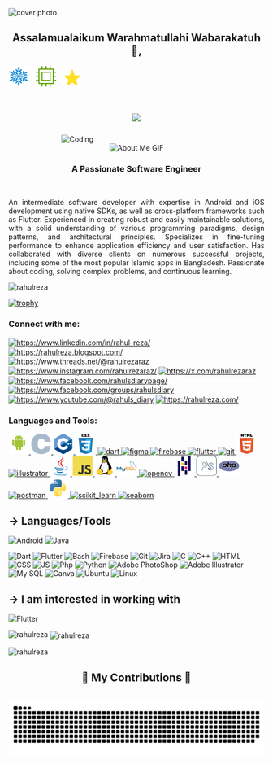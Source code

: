 <!-- ### Hi there 👋, I am Md. Rahul Reza.
#### Flutter App Developer
![Flutter App Developer](https://www.facebook.com/photo.php?fbid=3122435071390388&set=pb.100008717775945.-2207520000.&type=3)

I made this project just for fun, it allows you to create nice and simple GitHub Readme files that you can copy/paste and use in your profile.

Skills: 🎯 C/C++ 🎯 Java/ Javascript/ Java Swing 🎯 HTML/CSS/PHP/MySql 🎯 Flutter/Dart 🎯 Android App Development



[<img src='https://cdn.jsdelivr.net/npm/simple-icons@3.0.1/icons/github.svg' alt='github' height='40'>](https://github.com/https://github.com/Rahulreza)  [<img src='https://cdn.jsdelivr.net/npm/simple-icons@3.0.1/icons/linkedin.svg' alt='linkedin' height='40'>](https://www.linkedin.com/in/https://www.linkedin.com/in/rahul-reza//)   -->

<!--
<img align="top" alt="Coding"  src="https://scontent.fspd3-1.fna.fbcdn.net/v/t39.30808-6/337868943_765108145231828_1230565396232606782_n.png?stp=dst-jpg&_nc_cat=110&ccb=1-7&_nc_sid=19026a&_nc_eui2=AeEgwePimgEr96hbrTJVS6ahHLblyzOix3ActuXLM6LHcLMWXaEAg-K0PF2MY0hwM5pmqmJVn5HbbH6tZV0AaAls&_nc_ohc=BdTwFZiEy-UAX9dlW14&_nc_ht=scontent.fspd3-1.fna&oh=00_AfCk7GohWiRsIVNOxUppkMk_PfBODww6Z0Hj6ZVcWQChhw&oe=646236E0"> -->
![cover photo](https://github.com/Rahulreza/Rahulreza/assets/48874418/bb192198-d66d-4e0e-b502-869a081f38bc)
<h2 align="center">Assalamualaikum Warahmatullahi Wabarakatuh 👋, </h2>

<a href='https://archiveprogram.github.com/'><img src='https://raw.githubusercontent.com/acervenky/animated-github-badges/master/assets/acbadge.gif' width='40' height='40'></a> <a href='https://docs.github.com/en/developers'><img src='https://raw.githubusercontent.com/acervenky/animated-github-badges/master/assets/devbadge.gif' width='40' height='40'></a> <a href='https://stars.github.com/'><img src='https://raw.githubusercontent.com/acervenky/animated-github-badges/master/assets/starbadge.gif' width='35' height='35'></a> 

<h1 align="center">
    <img src="https://readme-typing-svg.herokuapp.com/?font=Righteous&size=35&center=true&vCenter=true&width=500&height=70&duration=4000&lines=Hi+There!+👋;+I'm+Md.+Rahul+Reza!;" />
</h1>
<img align="right" alt="Coding" width="400" src="https://cybetiq.com/wp-content/themes/CybetiqTheme/img/Mobile-Application.gif">
<div align="center">
<img src="https://github.com/7oSkaaa/7oSkaaa/blob/main/Images/about_me.gif?raw=true" alt="About Me GIF" width="180px">
</div>
<h3 align="center">A Passionate Software Engineer</h3>

<br/>
<!--
<h1 align="center">Hi 👋, I'm Md. Rahul Reza</h1>
<h3 align="center">A passionate Flutter App Developer</h3>-->
<p align = "justify"> An intermediate software developer with expertise in Android and iOS development using native SDKs, as well as cross-platform frameworks such as Flutter. Experienced in creating robust and easily maintainable solutions, with a solid understanding of various programming paradigms, design patterns, and architectural principles. Specializes in fine-tuning performance to enhance application efficiency and user satisfaction. Has collaborated with diverse clients on numerous successful projects, including some of the most popular Islamic apps in Bangladesh. Passionate about coding, solving complex problems, and continuous learning.</p>

<p align="left"> <img src="https://komarev.com/ghpvc/?username=rahulreza&label=Profile%20views&color=0e75b6&style=flat" alt="rahulreza" /> </p>

[![trophy](https://github-profile-trophy.vercel.app/?username=rahulreza&theme=onedark)](https://github.com/ryo-ma/github-profile-trophy)

<h3 align="left">Connect with me:</h3>
<p align="left">
<a href="https://linkedin.com/in/rahul-reza/" target="blank"><img align="center" src="https://raw.githubusercontent.com/rahuldkjain/github-profile-readme-generator/master/src/images/icons/Social/linked-in-alt.svg" alt="https://www.linkedin.com/in/rahul-reza/" height="30" width="40" /></a>
<a href="https://rahulreza.blogspot.com/" target="blank"><img align="center" src="https://github.com/user-attachments/assets/c55d70be-a685-4775-92a4-1da3395af9f7" alt="https://rahulreza.blogspot.com/" height="30" width="40" /></a>
<a href="https://www.threads.net/@rahulrezaraz" target="blank"><img align="center" src="https://github.com/user-attachments/assets/8eb20c15-9eed-45c8-b9b7-47aad0903f2a" alt="https://www.threads.net/@rahulrezaraz" height="30" width="40" /></a>
<a href="https://www.instagram.com/rahulrezaraz/" target="blank"><img align="center" src="https://github.com/user-attachments/assets/93f85189-af52-49d8-8110-1f9033980460" alt="https://www.instagram.com/rahulrezaraz/" height="30" width="40" /></a>
<a href="https://x.com/rahulrezaraz" target="blank"><img align="center" src="https://github.com/user-attachments/assets/3eac01ad-9615-494c-9060-4905a36d3239" alt="https://x.com/rahulrezaraz" height="30" width="40" /></a>
<a href="https://www.facebook.com/rahulsdiarypage/" target="blank"><img align="center" src="https://github.com/user-attachments/assets/23089866-735b-4141-896e-598cbd20188c" alt="https://www.facebook.com/rahulsdiarypage/" height="30" width="40" /></a>
<a href="https://www.facebook.com/groups/rahulsdiary" target="blank"><img align="center" src="https://github.com/user-attachments/assets/6e97096e-81bf-47cb-bc00-e25c83beee92" alt="https://www.facebook.com/groups/rahulsdiary" height="30" width="40" /></a>
<a href="https://www.youtube.com/@rahuls_diary" target="blank"><img align="center" src="https://github.com/user-attachments/assets/fd4991eb-14f7-4e5a-81d6-5935c0d18b61" alt="https://www.youtube.com/@rahuls_diary" height="30" width="40" /></a>
<a href="https://rahulreza.com/" target="blank"><img align="center" src="https://github.com/user-attachments/assets/90fab25f-5f90-4186-8ec3-d5ba1eec5c70" alt="https://rahulreza.com/" height="30" width="40" /></a>
</p>

<h3 align="left">Languages and Tools:</h3>
<p align="left"> <a href="https://developer.android.com" target="_blank" rel="noreferrer"> <img src="https://raw.githubusercontent.com/devicons/devicon/master/icons/android/android-original-wordmark.svg" alt="android" width="40" height="40"/> </a> <a href="https://www.cprogramming.com/" target="_blank" rel="noreferrer"> <img src="https://raw.githubusercontent.com/devicons/devicon/master/icons/c/c-original.svg" alt="c" width="40" height="40"/> </a> <a href="https://www.w3schools.com/cpp/" target="_blank" rel="noreferrer"> <img src="https://raw.githubusercontent.com/devicons/devicon/master/icons/cplusplus/cplusplus-original.svg" alt="cplusplus" width="40" height="40"/> </a> <a href="https://www.w3schools.com/css/" target="_blank" rel="noreferrer"> <img src="https://raw.githubusercontent.com/devicons/devicon/master/icons/css3/css3-original-wordmark.svg" alt="css3" width="40" height="40"/> </a> <a href="https://dart.dev" target="_blank" rel="noreferrer"> <img src="https://www.vectorlogo.zone/logos/dartlang/dartlang-icon.svg" alt="dart" width="40" height="40"/> </a> <a href="https://www.figma.com/" target="_blank" rel="noreferrer"> <img src="https://www.vectorlogo.zone/logos/figma/figma-icon.svg" alt="figma" width="40" height="40"/> </a> <a href="https://firebase.google.com/" target="_blank" rel="noreferrer"> <img src="https://www.vectorlogo.zone/logos/firebase/firebase-icon.svg" alt="firebase" width="40" height="40"/> </a> <a href="https://flutter.dev" target="_blank" rel="noreferrer"> <img src="https://www.vectorlogo.zone/logos/flutterio/flutterio-icon.svg" alt="flutter" width="40" height="40"/> </a> <a href="https://git-scm.com/" target="_blank" rel="noreferrer"> <img src="https://www.vectorlogo.zone/logos/git-scm/git-scm-icon.svg" alt="git" width="40" height="40"/> </a> <a href="https://www.w3.org/html/" target="_blank" rel="noreferrer"> <img src="https://raw.githubusercontent.com/devicons/devicon/master/icons/html5/html5-original-wordmark.svg" alt="html5" width="40" height="40"/> </a> <a href="https://www.adobe.com/in/products/illustrator.html" target="_blank" rel="noreferrer"> <img src="https://www.vectorlogo.zone/logos/adobe_illustrator/adobe_illustrator-icon.svg" alt="illustrator" width="40" height="40"/> </a> <a href="https://www.java.com" target="_blank" rel="noreferrer"> <img src="https://raw.githubusercontent.com/devicons/devicon/master/icons/java/java-original.svg" alt="java" width="40" height="40"/> </a> <a href="https://developer.mozilla.org/en-US/docs/Web/JavaScript" target="_blank" rel="noreferrer"> <img src="https://raw.githubusercontent.com/devicons/devicon/master/icons/javascript/javascript-original.svg" alt="javascript" width="40" height="40"/> </a> <a href="https://www.linux.org/" target="_blank" rel="noreferrer"> <img src="https://raw.githubusercontent.com/devicons/devicon/master/icons/linux/linux-original.svg" alt="linux" width="40" height="40"/> </a> <a href="https://www.mysql.com/" target="_blank" rel="noreferrer"> <img src="https://raw.githubusercontent.com/devicons/devicon/master/icons/mysql/mysql-original-wordmark.svg" alt="mysql" width="40" height="40"/> </a> <a href="https://opencv.org/" target="_blank" rel="noreferrer"> <img src="https://www.vectorlogo.zone/logos/opencv/opencv-icon.svg" alt="opencv" width="40" height="40"/> </a> <a href="https://pandas.pydata.org/" target="_blank" rel="noreferrer"> <img src="https://raw.githubusercontent.com/devicons/devicon/2ae2a900d2f041da66e950e4d48052658d850630/icons/pandas/pandas-original.svg" alt="pandas" width="40" height="40"/> </a> <a href="https://www.photoshop.com/en" target="_blank" rel="noreferrer"> <img src="https://raw.githubusercontent.com/devicons/devicon/master/icons/photoshop/photoshop-line.svg" alt="photoshop" width="40" height="40"/> </a> <a href="https://www.php.net" target="_blank" rel="noreferrer"> <img src="https://raw.githubusercontent.com/devicons/devicon/master/icons/php/php-original.svg" alt="php" width="40" height="40"/> </a> <a href="https://postman.com" target="_blank" rel="noreferrer"> <img src="https://www.vectorlogo.zone/logos/getpostman/getpostman-icon.svg" alt="postman" width="40" height="40"/> </a> <a href="https://www.python.org" target="_blank" rel="noreferrer"> <img src="https://raw.githubusercontent.com/devicons/devicon/master/icons/python/python-original.svg" alt="python" width="40" height="40"/> </a> <a href="https://scikit-learn.org/" target="_blank" rel="noreferrer"> <img src="https://upload.wikimedia.org/wikipedia/commons/0/05/Scikit_learn_logo_small.svg" alt="scikit_learn" width="40" height="40"/> </a> <a href="https://seaborn.pydata.org/" target="_blank" rel="noreferrer"> <img src="https://seaborn.pydata.org/_images/logo-mark-lightbg.svg" alt="seaborn" width="40" height="40"/> </a> </p>

## → Languages/Tools
![Android](https://img.shields.io/badge/Android-3DDC84?style=for-the-badge&logo=android&logoColor=white)
![Java](https://img.shields.io/badge/Java-ED8B00?style=for-the-badge&logo=java&logoColor=white)
<!--
![Kotlin](https://img.shields.io/badge/Kotlin-0095D5?&style=for-the-badge&logo=kotlin&logoColor=white)
![Swift](https://img.shields.io/badge/swift-F54A2A?style=for-the-badge&logo=swift&logoColor=white)
-->
![Dart](https://img.shields.io/badge/Dart-0175C2?style=for-the-badge&logo=dart&logoColor=white)
![Flutter](https://img.shields.io/badge/Flutter-02569B?style=for-the-badge&logo=flutter&logoColor=white)
![Bash](https://img.shields.io/badge/Shell_Script-121011?style=for-the-badge&logo=gnu-bash&logoColor=white)
![Firebase](https://img.shields.io/badge/firebase-ffca28?style=for-the-badge&logo=firebase&logoColor=white)
![Git](https://img.shields.io/badge/Git-F05032?style=for-the-badge&logo=git&logoColor=white)
![Jira](https://img.shields.io/badge/jira-%230A0FFF.svg?style=for-the-badge&logo=jira&logoColor=white)
![C](https://img.shields.io/badge/C-A8B9CC?style=for-the-badge&logo=c&logoColor=white)
![C++](https://img.shields.io/badge/C%2B%2B-00599C?style=for-the-badge&logo=c%2B%2B&logoColor=white)
![HTML](https://img.shields.io/badge/HTML-E34F26?style=for-the-badge&logo=html5&logoColor=white)
![CSS](https://img.shields.io/badge/CSS-1572B6?style=for-the-badge&logo=css3&logoColor=white)
![JS](https://img.shields.io/badge/JS-F7DF1E?style=for-the-badge&logo=javascript&logoColor=white)
![Php](https://img.shields.io/badge/Php-777BB4?style=for-the-badge&logo=php&logoColor=white)
![Python](https://img.shields.io/badge/Python-3776AB?style=for-the-badge&logo=python&logoColor=white)
![Adobe PhotoShop](https://img.shields.io/badge/Adobe%20PhotoShop-31A8FF?style=for-the-badge&logo=adobephotoshop&logoColor=white)
![Adobe Illustrator](https://img.shields.io/badge/Adobe%20Illustrator-31A8FF?style=for-the-badge&logo=adobeillustrator&logoColor=white)
![My SQL](https://img.shields.io/badge/My%20Sql-4479A1?style=for-the-badge&logo=mysql&logoColor=white)
![Canva](https://img.shields.io/badge/Canva-4479A1?style=for-the-badge&logo=canva&logoColor=white)
![Ubuntu](https://img.shields.io/badge/ubuntu-E95420?style=for-the-badge&logo=ubuntu&logoColor=white)
![Linux](https://img.shields.io/badge/linux-FCC624?style=for-the-badge&logo=linux&logoColor=white)


## → I am interested in working with
<!--
![Android](https://img.shields.io/badge/Android-3DDC84?style=for-the-badge&logo=android&logoColor=white)
![iOS](https://img.shields.io/badge/iOS-000000?style=for-the-badge&logo=ios&logoColor=white)
![Kotlin](https://img.shields.io/badge/Kotlin-0095D5?&style=for-the-badge&logo=kotlin&logoColor=white)
![Swift](https://img.shields.io/badge/swift-F54A2A?style=for-the-badge&logo=swift&logoColor=white)
-->
![Flutter](https://img.shields.io/badge/Flutter-02569B?style=for-the-badge&logo=flutter&logoColor=white)
<!--
<p><a href="https://wakatime.com/@rahulreza"><img align="center" src="https://github-readme-stats.vercel.app/api/wakatime?username=rahulreza&theme=light&layout=compact&langs_count=10&hide=html,groovy" alt="rahulreza" /></a></p>
 -->
<p><img align="left" src="https://github-readme-stats.vercel.app/api/top-langs?username=rahulreza&show_icons=true&locale=en&layout=compact" alt="rahulreza" /></p>

<p>&nbsp;<img align="center" src="https://github-readme-stats.vercel.app/api?username=rahulreza&show_icons=true&locale=en" alt="rahulreza" /></p>

<p><img align="center" src="https://github-readme-streak-stats.herokuapp.com/?user=rahulreza&" alt="rahulreza" /></p>


<div align="center">
  <h2>🐍 My Contributions 🐍</h2>
  <br>
  <img alt="snake eating my contributions" src="https://raw.githubusercontent.com/salesp07/salesp07/output/github-contribution-grid-snake.svg" />
  
  <br/><br/><br/>
</div>

